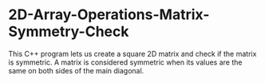 # 2D-Array-Operations-Matrix-Symmetry-Check
This C++ program lets us create a square 2D matrix and check if the matrix is symmetric. A matrix is considered symmetric when its values are the same on both sides of the main diagonal.
